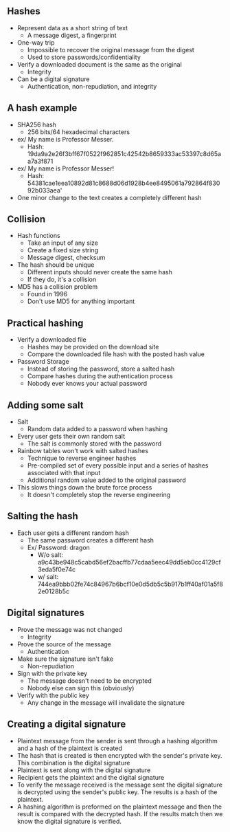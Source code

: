 ## Hashes
- Represent data as a short string of text
	- A message digest, a fingerprint
- One-way trip
	- Impossible to recover the original message from the digest
	- Used to store passwords/confidentiality
- Verify a downloaded document is the same as the original
	- Integrity
- Can be a digital signature
	- Authentication, non-repudiation, and integrity
## A hash example
- SHA256 hash
	- 256 bits/64 hexadecimal characters
- ex/ My name is Professor Messer.
	- Hash: 19da9a2e26f3bff67f0522f962851c42542b8659333ac53397c8d65aa7a3f871
- ex/ My name is Professor Messer!
	- Hash: 54381cae1eea10892d81c8688d06d1928b4ee8495061a792864f83092b033aea'
- One minor change to the text creates a completely different hash
## Collision
- Hash functions
	- Take an input of any size
	- Create a fixed size string
	- Message digest, checksum
- The hash should be unique
	- Different inputs should never create the same hash
	- If they do, it's a collision
- MD5 has a collision problem
	- Found in 1996
	- Don't use MD5 for anything important
## Practical hashing
- Verify a downloaded file
	- Hashes may be provided on the download site
	- Compare the downloaded file hash with the posted hash value
- Password Storage
	- Instead of storing the password, store a salted hash
	- Compare hashes during the authentication process
	- Nobody ever knows your actual password
## Adding some salt
- Salt
	- Random data added to a password when hashing
- Every user gets their own random salt
	- The salt is commonly stored with the password
- Rainbow tables won't work with salted hashes
	- Technique to reverse engineer hashes
	- Pre-compiled set of every possible input and a series of hashes associated with that input
	- Additional random value added to the original password
- This slows things down the brute force process
	- It doesn't completely stop the reverse engineering
## Salting the hash
- Each user gets a different random hash
	- The same password creates a different hash
	- Ex/ Password: dragon
		- W/o salt: a9c43be948c5cabd56ef2bacffb77cdaa5eec49dd5eb0cc4129cf3eda5f0e74c
		- w/ salt: 744ea9bbb02fe74c84967b6bcf10e0d5db5c5b917b1ff40af01a5f82e0128b5c
## Digital signatures
- Prove the message was not changed
	- Integrity
- Prove the source of the message
	- Authentication
- Make sure the signature isn't fake
	- Non-repudiation
- Sign with the private key
	- The message doesn't need to be encrypted
	- Nobody else can sign this (obviously)
- Verify with the public key
	- Any change in the message will invalidate the signature
## Creating a digital signature
- Plaintext message from the sender is sent through a hashing algorithm and a hash of the plaintext is created
- The hash that is created is then encrypted with the sender's private key. This combination is the digital signature
- Plaintext is sent along with the digital signature
- Recipient  gets the plaintext and the digital signature
- To verify the message received is the message sent the digital signature is decrypted using the sender's public key. The results is a hash of the plaintext.
- A hashing algorithm is preformed on the plaintext message and then the result is compared with the decrypted hash. If the results match then we know the digital signature is verified.